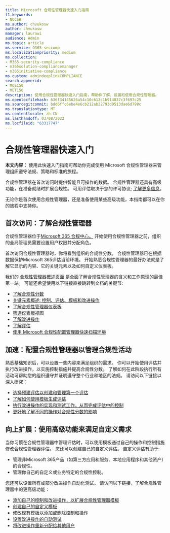 ```yaml
---
title: Microsoft 合规性管理器快速入门指南
f1.keywords:
- NOCSH
ms.author: chvukosw
author: chvukosw
manager: laurawi
audience: Admin
ms.topic: article
ms.service: O365-seccomp
ms.localizationpriority: medium
ms.collection:
- M365-security-compliance
- m365solution-compliancemanager
- m365initiative-compliance
ms.custom: admindeeplinkCOMPLIANCE
search.appverid:
- MOE150
- MET150
description: 使用合规性管理器快速入门指南，帮助你了解、设置和使用合规性管理器。
ms.openlocfilehash: 636f34145626a54c10c613c1b914837c3f697c25
ms.sourcegitcommit: bdd6ffc6ebe4e6cb212ab22793d9513dae6d798c
ms.translationtype: MT
ms.contentlocale: zh-CN
ms.lasthandoff: 03/08/2022
ms.locfileid: "63317747"
---
```

# <a name="compliance-manager-quickstart"></a>合规性管理器快速入门

**本文内容：** 使用此快速入门指南可帮助你完成使用 Microsoft 合规性管理器来管理组织遵守法规、策略和标准的旅程。

合规性管理器在首次访问时提供智能且可操作的数据。 合规性管理器还具有高级功能，在准备就绪时扩展合规性。 可用评估取决于您的许可协议; [了解更多信息](/office365/servicedescriptions/microsoft-365-service-descriptions/microsoft-365-tenantlevel-services-licensing-guidance/microsoft-365-security-compliance-licensing-guidance)。

无论你是首次使用合规性管理器，还是准备使用某些高级功能，本指南都可以在你的旅程中支持你。

## <a name="first-visit-get-to-know-compliance-manager"></a>首次访问：了解合规性管理器

合规性管理器位于<a href="https://go.microsoft.com/fwlink/p/?linkid=2077149" target="_blank">Microsoft 365 合规中心。</a> 开始使用合规性管理器之前，组织的全局管理员需要[](compliance-manager-setup.md#set-user-permissions-and-assign-roles)设置用户权限并分配角色。

首次访问合规性管理器时，你将看到组织的合规性分数。 合规性管理器已在根据数据保护Microsoft 365评估当前环境。 开始熟悉合规性管理器的最好办法就是了解它显示的内容、它的关键元素以及如何自定义仪表板。

我们的 [合规性管理器概述页面](compliance-manager.md) 是全面了解合规性管理器的含义和工作原理的最佳第一站。 可能还希望使用以下链接直接跳转到文档的关键节:

- [了解合规性分数](compliance-manager.md#understanding-your-compliance-score)
- [关键元素概述: 控制、评估、模板和改进操作](compliance-manager.md#key-elements-controls-assessments-templates-improvement-actions)
- [了解合规性管理器仪表板](compliance-manager-setup.md#understand-the-compliance-manager-dashboard)
- [筛选仪表板视图](compliance-manager-setup.md#filtering-your-dashboard-view)
- [了解改进操作](compliance-manager-setup.md#improvement-actions-page)
- [了解评估](compliance-manager.md#assessments)
- [使用 Microsoft 合规性配置管理器快速扫描环境](compliance-manager-mcca.md)

## <a name="ramping-up-configure-compliance-manager-to-manage-your-compliance-activities"></a>加速：配置合规性管理器以管理合规性活动

熟悉基础知识后，可以设置一些内容来满足组织的需求。 你可以开始使用评估并执行改进操作，以实施控制措施并提高合规性分数。 了解如何在此阶段执行所有活动可帮助您的组织遵守并证明遵守整个行业和地区的法规。 请访问以下链接以深入研究：

- [选择预建评估以创建和管理第一个评估](compliance-manager-assessments.md)
- [了解如何使用模板生成评估](compliance-manager-templates.md)
- [执行改进操作的实现和测试工作，从而完成评估中的控制](compliance-manager-improvement-actions.md)
- [更好地了解不同的操作对合规性分数的影响](compliance-score-calculation.md)

## <a name="scaling-up-use-advanced-functionality-to-meet-your-custom-needs"></a>向上扩展：使用高级功能来满足自定义需求

当你习惯在合规性管理器中管理评估时，可以使用模板通过自己的操作和控制措施修改合规性管理器评估。 您还可以创建自己的自定义评估。 自定义评估有助于:

- 管理非Microsoft 365产品（如第三方应用和服务、本地应用程序和其他资产）的合规性。
- 管理你自己的自定义或业务特定的合规性控制。

您还可以设置所有或部分改进操作自动化测试。 请访问以下链接，了解合规性管理器中的更高级功能：

- [添加自己的控制和改进操作，以扩展合规性管理器模板](compliance-manager-templates-extend.md)
- [创建自己的自定义模板](compliance-manager-templates-create.md)
- [修改现有模板以添加或删除控制和操作](compliance-manager-templates-modify.md)
- [设置改进操作的自动测试](compliance-manager-setup.md#set-up-automated-testing)
- [将改进操作重新分配给其他用户](compliance-manager-setup.md#reassign-improvement-actions-to-another-user)